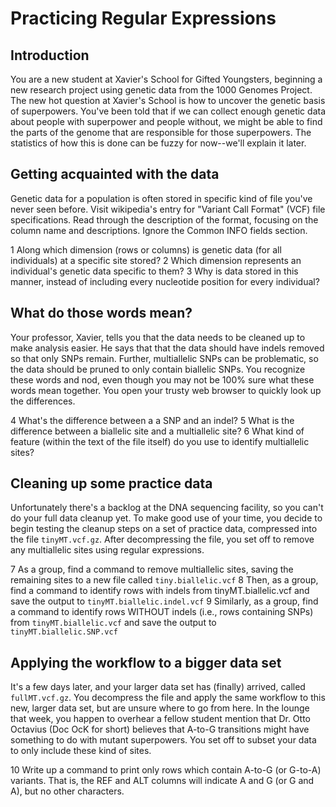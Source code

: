 # Practicing Regular Expressions

## Introduction

You are a new student at Xavier's School for Gifted Youngsters, beginning a new research project using genetic data from the 1000 Genomes Project. The new hot question at Xavier's School is how to uncover the genetic basis of superpowers. You've been told that if we can collect enough genetic data about people with superpower and people without, we might be able to find the parts of the genome that are responsible for those superpowers. The statistics of how this is done can be fuzzy for now--we'll explain it later.

## Getting acquainted with the data

Genetic data for a population is often stored in specific kind of file you've never seen before. Visit wikipedia's entry for "Variant Call Format" (VCF) file specifications. Read through the description of the format, focusing on the column name and descriptions. Ignore the Common INFO fields section.

1 Along which dimension (rows or columns) is genetic data (for all individuals) at a specific site stored?
2 Which dimension represents an individual's genetic data specific to them?
3 Why is data stored in this manner, instead of including every nucleotide position for every individual?

## What do those words mean?

Your professor, Xavier, tells you that the data needs to be cleaned up to make analysis easier. He says that that the data should have indels removed so that only SNPs remain. Further, multiallelic SNPs can be problematic, so the data should be pruned to only contain biallelic SNPs. You recognize these words and nod, even though you may not be 100% sure what these words mean together. You open your trusty web browser to quickly look up the differences.

4 What's the difference between a a SNP and an indel?
5 What is the difference between a biallelic site and a multiallelic site?
6 What kind of feature (within the text of the file itself) do you use to identify multiallelic sites?

## Cleaning up some practice data

Unfortunately there's a backlog at the DNA sequencing facility, so you can't do your full data cleanup yet. To make good use of your time, you decide to begin testing the cleanup steps on a set of practice data, compressed into the file `tinyMT.vcf.gz`. After decompressing the file, you set off to remove any multiallelic sites using regular expressions.

7 As a group, find a command to remove multiallelic sites, saving the remaining sites to a new file called `tiny.biallelic.vcf`
8 Then, as a group, find a command to identify rows with indels from tinyMT.biallelic.vcf and save the output to `tinyMT.biallelic.indel.vcf`
9 Similarly, as a group, find a command to identify rows WITHOUT indels (i.e., rows containing SNPs) from `tinyMT.biallelic.vcf` and save the output to `tinyMT.biallelic.SNP.vcf`


## Applying the workflow to a bigger data set

It's a few days later, and your larger data set has (finally) arrived, called `fullMT.vcf.gz`. You decompress the file and apply the same workflow to this new, larger data set, but are unsure where to go from here. In the lounge that week, you happen to overhear a fellow student mention that Dr. Otto Octavius (Doc OcK for short) believes that A-to-G transitions might have something to do with mutant superpowers. You set off to subset your data to only include these kind of sites.

10 Write up a command to print only rows which contain A-to-G (or G-to-A) variants. That is, the REF and ALT columns will indicate A and G (or G and A), but no other characters.
